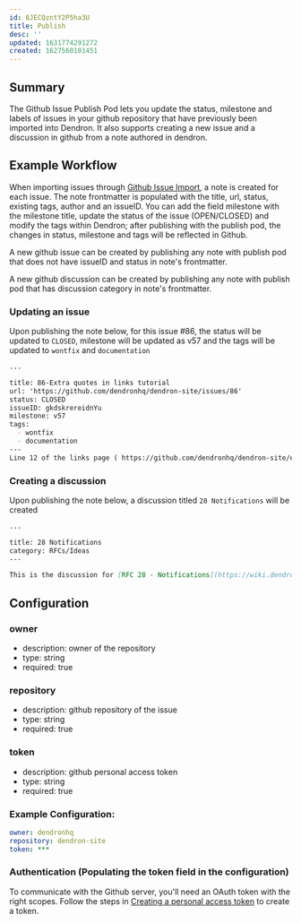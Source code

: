 ```yaml
---
id: 8JECQzntY2P5ha3U
title: Publish
desc: ''
updated: 1631774291272
created: 1627560101451
---
```


## Summary

The Github Issue Publish Pod lets you update the status, milestone and labels of issues in your github repository that have previously been imported into Dendron. It also supports creating a new issue and a discussion in github from a note authored in dendron. 

## Example Workflow

When importing issues through [Github Issue Import](https://wiki.dendron.so/notes/2H9FBzagX9wf4b0V0ADGG.html), a note is created for each issue. The note frontmatter is populated with the title, url, status, existing tags, author and an issueID. You can add the field milestone with the milestone title, update the status of the issue (OPEN/CLOSED) and modify the tags within Dendron; after publishing with the publish pod, the changes in status, milestone and tags will be reflected in Github.

A new github issue can be created by publishing any note with publish pod that does not have issueID and status in note's frontmatter.

A new github discussion can be created by publishing any note with publish pod that has discussion category in note's frontmatter.


### Updating an issue

Upon publishing the note below, for this issue #86, the status will be updated to `CLOSED`, milestone will be updated as v57 and the tags will be updated to `wontfix` and `documentation`


```markdown
...

title: 86-Extra quotes in links tutorial
url: 'https://github.com/dendronhq/dendron-site/issues/86'
status: CLOSED
issueID: gkdskrereidnYu
milestone: v57
tags: 
  - wontfix
  - documentation
---
Line 12 of the links page ( https://github.com/dendronhq/dendron-site/edit/master/vault/dendron.tutorial.links.md ) has two consecutive back-quotes before the [[  that do not appear to be necessary. I am not sufficiently confident of this to submit a PR, however.
```
### Creating a discussion

Upon publishing the note below, a discussion titled `28 Notifications` will be created 

```markdown
...

title: 28 Notifications 
category: RFCs/Ideas
---

This is the discussion for [RFC 28 - Notifications](https://wiki.dendron.so/notes/o5AQmw9bsPQspYuTjdmnK.html).
```

## Configuration

### owner
* description: owner of the repository
* type: string
* required: true

### repository
- description: github repository of the issue
- type: string
- required: true

### token
- description: github personal access token
- type: string
- required: true

### Example Configuration:
```yml
owner: dendronhq
repository: dendron-site
token: ***
```

### Authentication (Populating the token field in the configuration)

To communicate with the Github server, you'll need an OAuth token with the right scopes.
Follow the steps in [Creating a personal access token](https://docs.github.com/en/github/authenticating-to-github/keeping-your-account-and-data-secure/creating-a-personal-access-token) to create a token.
